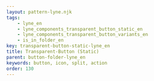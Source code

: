 ```yaml
---
layout: pattern-lyne.njk
tags: 
    - lyne_en
    - lyne_components_transparent_button_static_en
    - lyne_components_transparent_button_variants_en
    - is_in_folder_en
key: transparent-button-static-lyne_en
title: Transparent-Button (Static)
parent: button-folder-lyne_en
keywords: button, icon, split, action
order: 130
---
```

